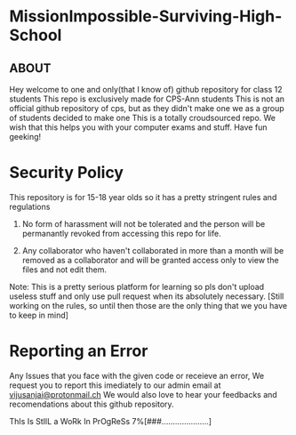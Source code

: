 # MissionImpossible-Surviving-High-School

## ABOUT
Hey welcome to one and only(that I know of) github repository for class 12 students
This repo is exclusively made for CPS-Ann students
This is not an official github repository of cps, but as they didn't make one we as a group of students decided to make one
This is a totally croudsourced repo. 
We wish that this helps you with your computer exams and stuff.
Have fun geeking!

# Security Policy

This repository is for 15-18 year olds so it has a pretty stringent rules and regulations
1) No form of harassment will not be tolerated and the person will be permanantly revoked from accessing this repo for life.

2) Any collaborator who haven't collaborated in more than a month will be removed as a collaborator and will be granted access only to view the files and not edit them.

Note:
This is a pretty serious platform for learning so pls don't upload useless stuff and only use pull request when its absolutely necessary.
[Still working on the rules, so until then those are the only thing that we you have to keep in mind]

# Reporting an Error

Any Issues that you face with the given code or receieve an error,
We request you to report this imediately to our admin email at vijusanjai@protonmail.ch
We would also love to hear your feedbacks and recomendations about this github repository.

ThIs Is StIlL a WoRk In PrOgReSs 7%[###.....................]


